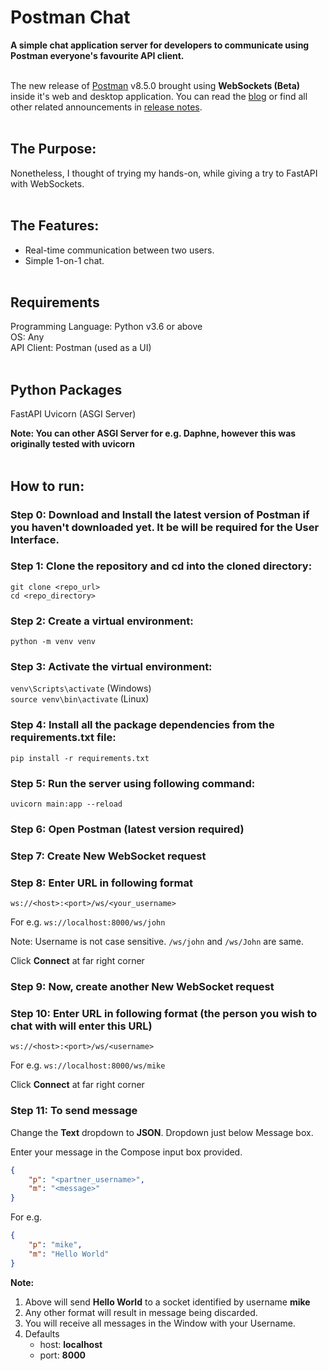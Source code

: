 # Postman Chat

**A simple chat application server for developers to communicate using Postman everyone's favourite  API client.**<br/><br/>

The new release of [Postman](https://www.postman.com/) v8.5.0 brought using **WebSockets (Beta)** inside it's web and desktop application. You can read the [blog](https://blog.postman.com/postman-supports-websocket-apis) or find all other related announcements in [release notes](https://www.postman.com/downloads/release-notes/).
<br/><br/>
## The Purpose:

Nonetheless, I thought of trying my hands-on, while giving a try to FastAPI with WebSockets.
<br/><br/>
## The Features:
* Real-time communication between two users.
* Simple 1-on-1 chat.
<br/><br/>
## Requirements

Programming Language: Python v3.6 or above<br/>
OS: Any<br/>
API Client: Postman (used as a UI)
<br/><br/>
## Python Packages

FastAPI
Uvicorn (ASGI Server)

**Note: You can other ASGI Server for e.g. Daphne, however this was originally tested with uvicorn**
<br/><br/>
## How to run:

### **Step 0:** Download and Install the latest version of Postman if you haven't downloaded yet. It be will be required for the User Interface.

### **Step 1:** Clone the repository and cd into the cloned directory:<br/>
`git clone <repo_url>`<br/>
`cd <repo_directory>`

### **Step 2:** Create a virtual environment:<br/>
`python -m venv venv`

### **Step 3:** Activate the virtual environment:<br/>
`venv\Scripts\activate` (Windows)<br/>
`source venv\bin\activate` (Linux)

### **Step 4:** Install all the package dependencies from the requirements.txt file:<br/>
`pip install -r requirements.txt`

### **Step 5:** Run the server using following command:<br/>
`uvicorn main:app --reload`

### **Step 6:** Open Postman (latest version required)

### **Step 7:** Create New WebSocket request

### **Step 8:** Enter URL in following format

`ws://<host>:<port>/ws/<your_username>`

For e.g. `ws://localhost:8000/ws/john`

Note: Username is not case sensitive. `/ws/john` and `/ws/John` are same.

Click **Connect** at far right corner

### **Step 9:** Now, create another New WebSocket request

### **Step 10:** Enter URL in following format (the person you wish to chat with will enter this URL)

`ws://<host>:<port>/ws/<username>`

For e.g. `ws://localhost:8000/ws/mike`

Click **Connect** at far right corner

### **Step 11:** To send message

Change the **Text** dropdown to **JSON**. Dropdown just below Message box.

Enter your message in the Compose input box provided.

```json
{
    "p": "<partner_username>",
    "m": "<message>"
}
```

For e.g.

```json
{
    "p": "mike",
    "m": "Hello World"
}
```

**Note:**
1. Above will send **Hello World** to a socket identified by username **mike**
2. Any other format will result in message being discarded.
3. You will receive all messages in the Window with your Username.
4. Defaults
   * host: **localhost**
   * port: **8000**